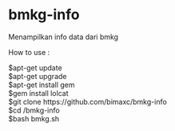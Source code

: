 # bmkg-info<br>
Menampilkan info data dari bmkg<br>

How to use : <br> 
<p>
$apt-get update <br>
$apt-get upgrade <br>
$apt-get install gem <br>
$gem install lolcat <br>
$git clone https://github.com/bimaxc/bmkg-info <br>
$cd /bmkg-info <br>
$bash bmkg.sh <br>


